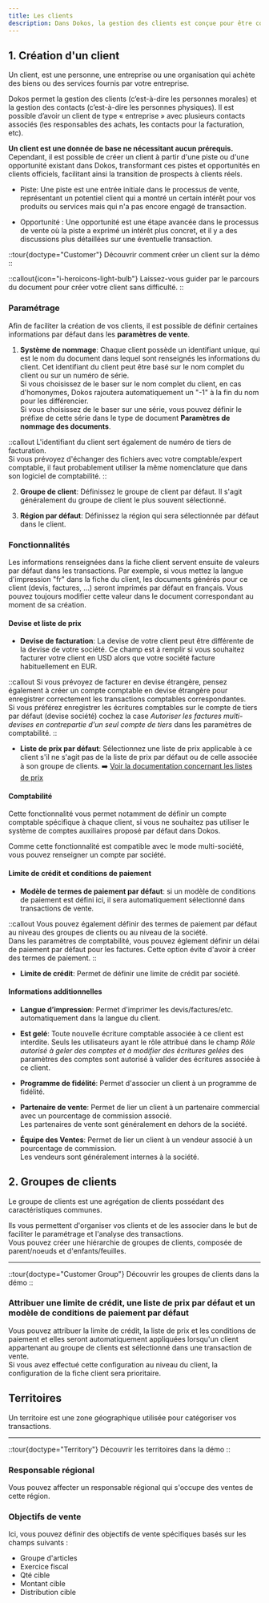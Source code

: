 ```yaml
---
title: Les clients
description: Dans Dokos, la gestion des clients est conçue pour être complète et intégrée, offrant une solution puissante pour gérer toutes les interactions et transactions avec vos clients de manière efficace et productive.
---
```


## 1. Création d'un client 

Un client, est une personne, une entreprise ou une organisation qui achète des biens ou des services fournis par votre entreprise. 

Dokos permet la gestion des clients (c’est-à-dire les personnes morales) et
la gestion des contacts (c’est-à-dire les personnes physiques). Il est possible d’avoir un client de type « entreprise » avec plusieurs contacts associés (les responsables des achats, les contacts pour la facturation, etc).

**Un client est une donnée de base ne nécessitant aucun prérequis.** 
Cependant, il est possible de créer un client à partir d'une piste ou d'une opportunité existant dans Dokos, transformant ces pistes et opportunités en clients officiels, facilitant ainsi la transition de prospects à clients réels. 

- Piste: Une piste est une entrée initiale dans le processus de vente, représentant un potentiel client qui a montré un certain intérêt pour vos produits ou services mais qui n'a pas encore engagé de transaction.

- Opportunité : Une opportunité est une étape avancée dans le processus de vente où la piste a exprimé un intérêt plus concret, et il y a des discussions plus détaillées sur une éventuelle transaction.


::tour{doctype="Customer"}
Découvrir comment créer un client sur la démo
::


::callout{icon="i-heroicons-light-bulb"}
Laissez-vous guider par le parcours du document pour créer votre client sans difficulté.
::


### Paramétrage

Afin de faciliter la création de vos clients, il est possible de définir certaines informations par défaut dans les **paramètres de vente**.

1. **Système de nommage**: Chaque client possède un identifiant unique, qui est le nom du document dans lequel sont renseignés les informations du client. Cet identifiant du client peut être basé sur le nom complet du client ou sur un numéro de série.  
Si vous choisissez de le baser sur le nom complet du client, en cas d'homonymes, Dokos rajoutera automatiquement un "-1" à la fin du nom pour les différencier.  
Si vous choisissez de le baser sur une série, vous pouvez définir le préfixe de cette série dans le type de document **Paramètres de nommage des documents**. 

::callout
L'identifiant du client sert également de numéro de tiers de facturation.  
Si vous prévoyez d'échanger des fichiers avec votre comptable/expert comptable, il faut probablement utiliser la même nomenclature que dans son logiciel de comptabilité.
::

2. **Groupe de client**: Définissez le groupe de client par défaut. Il s'agit généralement du groupe de client le plus souvent sélectionné.

3. **Région par défaut**: Définissez la région qui sera sélectionnée par défaut dans le client.


### Fonctionnalités

Les informations renseignées dans la fiche client servent ensuite de valeurs par défaut dans les transactions.
Par exemple, si vous mettez la langue d'impression "fr" dans la fiche du client, les documents générés pour ce client (devis, factures, ...) seront imprimés par défaut en français. Vous pouvez toujours modifier cette valeur dans le document correspondant au moment de sa création.


#### Devise et liste de prix

- **Devise de facturation**: La devise de votre client peut être différente de la devise de votre société. Ce champ est à remplir si vous souhaitez facturer votre client en USD alors que votre société facture habituellement en EUR.

::callout
Si vous prévoyez de facturer en devise étrangère, pensez également à créer un compte comptable en devise étrangère pour enregistrer correctement les transactions comptables correspondantes.  
Si vous préférez enregistrer les écritures comptables sur le compte de tiers par défaut (devise société) cochez la case *Autoriser les factures multi-devises en contrepartie d'un seul compte de tiers* dans les paramètres de comptabilité.
::

- **Liste de prix par défaut**: Sélectionnez une liste de prix applicable à ce client s'il ne s'agit pas de la liste de prix par défaut ou de celle associée à son groupe de clients. :arrow_right: [Voir la documentation concernant les listes de prix](/dokos/parametrage/prix)


#### Comptabilité

Cette fonctionnalité vous permet notamment de définir un compte comptable spécifique à chaque client, si vous ne souhaitez pas utiliser le système de comptes auxiliaires proposé par défaut dans Dokos.

Comme cette fonctionnalité est compatible avec le mode multi-société, vous pouvez renseigner un compte par société.

#### Limite de crédit et conditions de paiement

- **Modèle de termes de paiement par défaut**: si un modèle de conditions de paiement est défini ici, il sera automatiquement sélectionné dans transactions de vente.

::callout
Vous pouvez également définir des termes de paiement par défaut au niveau des groupes de clients ou au niveau de la société.  
Dans les paramètres de comptabilité, vous pouvez églement définir un délai de paiement par défaut pour les factures. Cette option évite d'avoir à créer des termes de paiement.
::

- **Limite de crédit**: Permet de définir une limite de crédit par société.

#### Informations additionnelles

- **Langue d’impression**: Permet d'imprimer les devis/factures/etc. automatiquement dans la langue du client.

- **Est gelé**: Toute nouvelle écriture comptable associée à ce client est interdite. Seuls les utilisateurs ayant le rôle attribué dans le champ *Rôle autorisé à geler des comptes et à modifier des écritures gelées* des paramètres des comptes sont autorisé à valider des écritures associée à ce client.

- **Programme de fidélité**: Permet d'associer un client à un programme de fidélité.

- **Partenaire de vente**: Permet de lier un client à un partenaire commercial avec un pourcentage de commission associé.  
Les partenaires de vente sont généralement en dehors de la société.

- **Équipe des Ventes**: Permet de lier un client à un vendeur associé à un pourcentage de commission.  
Les vendeurs sont généralement internes à la société.


## 2. Groupes de clients

Le groupe de clients est une agrégation de clients possédant des caractéristiques communes.

Ils vous permettent d'organiser vos clients et de les associer dans le but de faciliter le paramétrage et l'analyse des transactions.  
Vous pouvez créer une hiérarchie de groupes de clients, composée de parent/noeuds et d'enfants/feuilles.

---

::tour{doctype="Customer Group"}
Découvrir les groupes de clients dans la démo
::


### Attribuer une limite de crédit, une liste de prix par défaut et un modèle de conditions de paiement par défaut 

Vous pouvez attribuer la limite de crédit, la liste de prix et les conditions de paiement et elles seront automatiquement appliquées lorsqu'un client appartenant au groupe de clients est sélectionné dans une transaction de vente.  
Si vous avez effectué cette configuration au niveau du client, la configuration de la fiche client sera prioritaire.


## Territoires

Un territoire est une zone géographique utilisée pour catégoriser vos transactions.

---

::tour{doctype="Territory"}
Découvrir les territoires dans la démo
::


### Responsable régional

Vous pouvez affecter un responsable régional qui s'occupe des ventes de cette région.

### Objectifs de vente

Ici, vous pouvez définir des objectifs de vente spécifiques basés sur les champs suivants :

- Groupe d'articles
- Exercice fiscal
- Qté cible
- Montant cible
- Distribution cible